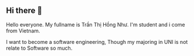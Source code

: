 ## Hi there 👋
Hello everyone. My fullname is Trần Thị Hồng Như. I'm student and i come from Vietnam.

I want to become a software engineering, Though my majoring in UNI is not relate to Software so much.
<!--
**hongnhu2005/hongnhu2005** is a ✨ _special_ ✨ repository because its `README.md` (this file) appears on your GitHub profile.

Here are some ideas to get you started:

- 🔭 I’m currently working on ...
- 🌱 I’m currently learning ...
- 👯 I’m looking to collaborate on ...
- 🤔 I’m looking for help with ...
- 💬 Ask me about ...
- 📫 How to reach me: ...
- 😄 Pronouns: ...
- ⚡ Fun fact: ...
-->
